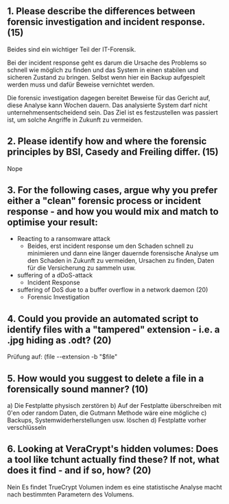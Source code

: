 ## 1. Please describe the differences between forensic investigation and incident response. (15) 
Beides sind ein wichtiger Teil der IT-Forensik.

Bei der incident response geht es darum die Ursache des Problems so schnell wie möglich zu finden und das System in einen stabilen und sicheren Zustand zu bringen. Selbst wenn hier ein Backup aufgespielt werden muss und dafür Beweise vernichtet werden.

Die forensic investigation dagegen bereitet Beweise für das Gericht auf, diese Analyse kann Wochen dauern. Das analysierte System darf nicht unternehmensentscheidend sein. Das Ziel ist es festzustellen was passiert ist, um solche Angriffe in Zukunft zu vermeiden.

## 2. Please identify how and where the forensic principles by BSI, Casedy and Freiling differ. (15)
Nope
    
## 3. For the following cases, argue why you prefer either a "clean" forensic process or incident response - and how you would mix and match to optimise your result:  
- Reacting to a ransomware attack
	- Beides, erst incident response um den Schaden schnell zu minimieren und dann eine länger dauernde forensische Analyse um den Schaden in Zukunft zu vermeiden, Ursachen zu finden, Daten für die Versicherung zu sammeln usw.
- suffering of a dDoS-attack 
	- Incident Response
- suffering of DoS due to a buffer overflow in a network daemon (20)
	- Forensic Investigation
        
## 4. Could you provide an automated script to identify files with a "tampered" extension - i.e. a .jpg hiding as .odt? (20)  
Prüfung auf: (file --extension -b "$file"

## 5. How would you suggest to delete a file in a forensically sound manner? (10)
a) Die Festplatte physisch zerstören
b) Auf der Festplatte überschreiben mit 0'en oder random Daten, die Gutmann Methode wäre eine mögliche
c) Backups, Systemwiderherstellungen usw. löschen
d) Festplatte vorher verschlüsseln
    
## 6. Looking at VeraCrypt's hidden volumes: Does a tool like tchunt actually find these? If not, what does it find - and if so, how? (20)
Nein
Es findet TrueCrypt Volumen indem es eine statistische Analyse macht nach bestimmten Parametern des Volumens.